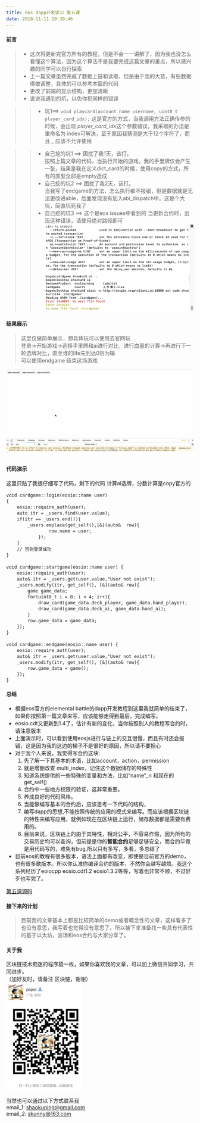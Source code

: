 ```yaml
---
title: eos dapp开发学习 第五课 
date: 2018-11-11 19:30:46
---
```

#### 前言
> * 这次将更新完官方所有的教程，但是不会一一讲解了，因为我也没怎么看懂这个算法，因为这个算法不是我要完成这篇文章的重点，所以感兴趣的同学可以自行探索  
> * 上一篇文章虽然完成了数据上链和读取，但是由于我的大意，有些数据得做调整，具体的可以参考本篇的代码    
> * 更改了前端的显示结构，更加清晰
> * 说说我遇到的坑，以免你犯同样的错误 
 
>> * 坑1==> `void playcard(account_name username, uint8_t player_card_idx);` 这是官方的方式，当我调用方法正确传参的时候，会出现 *player_card_idx*这个参数错误，我采取的办法是重命名为 index可解决，至于原因我猜测是大于12个字符了，而且 _ 应该不允许使用  

>>* 自己挖的坑1 ==> 困扰了我1天，该打。  
> 按照上篇文章的代码，当执行开始的游戏，我的手里牌仅会产生一张，结果是我在定义dict_card的时候，使用copy的方式，所有的类型全部是empty造成  
>>* 自己挖的坑2 ==> 困扰了我2天，该打。   
> 当我写了endgame的方法，怎么执行都不报错，但是数据就是无法更改进able，后面发现没有加入abi_dispatch中。这是个大坑，简直坑死我了  
>>* 自己挖的坑3 ==> 这个是eos issues中看到的
> 当更新合约时，出现这种错误，请使用绝对路径即可   
> ![eos](/img_eos1/eos12.png)

#### 结果展示
> 这里仅做简单展示，想具体玩可以使用去官网玩  
> 登录->开始游戏->选择手里牌和ai进行对比，进行血量的计算->再进行下一轮选牌对比，直至谁的life先到达0则为输  
> 可以使用endgame 结束这场游戏

![eos](/img_eos1/eos_react6.gif)

#### 代码演示
这里只贴了我很仔细写了代码，剩下的代码 计算ai选牌，分数计算是copy官方的

	void cardgame::login(eosio::name user)
	{
		eosio::require_auth(user);
		auto itr = _users.find(user.value);
		if(itr == _users.end()){
			_users.emplace(get_self(),[&](auto&  row){
					row.name = user;
				});
		} 
		// 否则登录成功
	}
	
	void cardgame::startgame(eosio::name user) {
		eosio::require_auth(user);
		auto& itr = _users.get(user.value,"User not exist");
		_users.modify(itr, get_self(), [&](auto& row){
			game game_data;
			for(uint8_t i = 0; i < 4; i++){
				draw_card(game_data.deck_player, game_data.hand_player);
				draw_card(game_data.deck_ai, game_data.hand_ai);
			}
			row.game_data = game_data;
		});
	}
	
	void cardgame::endgame(eosio::name user) {
		eosio::require_auth(user);
		auto& itr = _users.get(user.value,"User not exist");
		_users.modify(itr, get_self(), [&](auto& row){
			row.game_data = game();
		});
	}
#### 总结
* 根据eos官方的elemental battle的dapp开发教程到这里我就简单的结束了，如果你按照第一篇文章来写，应该能够走得到最后，完成编写。
* eosio.cdt又更新到1.4了，估计有新的变化，当你按照别人的教程写合约时，请注意版本
* 上面演示时，可以看到使用eosjs进行与链上的交互很慢，而且有时还会报错，这是因为我的这边的梯子不是很好的原因，所以请不要担心
* 对于我个人来说，我觉得写合约这块:
  1. 先了解一下其基本的术语，比如account，action，permission
  2. 就是增删改查 multi_index，记住这个数据储存的特殊性
  3. 知道系统提供的一些特殊的变量和方法，比如“name”_n 和现在的get_self()
  4. 合约中一些地方权限的验证，这非常重要。
  5. 养成良好的代码风格。
  6. 当能够编写基本的合约后，应该思考一下代码的结构，
  7. 编写dapp的思想,不能按照传统的应用的模式来编写。而应该根据区块链的特性来编写应用，就例如现在在区块链上运行，储存数据都是需要有费用的。
  8. 目前来说，区块链上的由于其特性，相对公平，不容易作假，因为所有的交易历史均可以查询，但前提是你的**智能合约**足够足够安全，而合约毕竟是用代码写的，难免有bug,所以只有多写，多看，多总结了
* 目前eos的教程有很多版本，语法上面都有改变，即使是目前官方的demo，也有很多歌版本。所以你认准你编译合约的版本，不然你会越写越烦。我这个系列经历了eoiocpp eosio.cdt1.2 eosio1.3.2等等，写着也非常不顺，不过好歹也写完了。  

[第五课源码](https://github.com/shaokun11/eoslearning/tree/eos-dve5)
#### 接下来的计划
> 目前我的文章基本上都是比较简单的demo或者概念性的文章，这样看多了也没有意思，我写着也觉得没有意思了。所以接下来准备找一些具有代表性的基于以太坊，波场和eos合约与大家分享了。

#### 关于我
区块链技术痴迷的程序猿一枚，如果你喜欢我的文章，可以加上微信共同学习，共同进步。  
（加好友时，请备注 区块链，谢谢）  
![jungle](/common/wx.png) 

当然也可以通过以下方式联系我  
email_1: <shaokuning@gmail.com>   
email_2: <skunny@163.com>